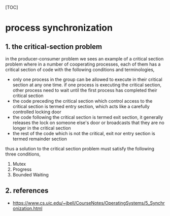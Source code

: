[TOC]

# process synchronization

## 1. the critical-section problem

in the producer-consumer problem we sees an example of a critical section problem where in a number of cooperating processes, each of them has a critical section of code with the following conditions and terminologies,

- only one process in the group can be allowed to execute in their critical section at any one time. if one process is executing the critical section, other process need to wait until the first process has completed their critical section
- the code preceding the critical section which control access to the critical section is termed entry section, which acts like a carefully controlled locking door
- the code following the critical section is termed exit section, it generally releases the lock on someone else's door or broadcasts that they are no longer in the critical section
- the rest of the code which is not the critical, exit nor entry section is termed remainder section

thus a solution to the critical section problem must satisfy the following three conditions,

1. Mutex
2. Progress
3. Bounded Waiting

## 2. references

- https://www.cs.uic.edu/~jbell/CourseNotes/OperatingSystems/5_Synchronization.html